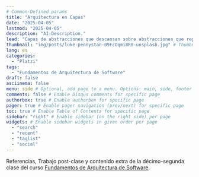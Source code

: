 ```yaml
---
# Common-Defined params
title: "Arquitectura en Capas"
date: "2025-04-05"
lastmod: "2025-04-05"
description: "AI-Description."
lead: "Capas de abstracciones que descansan sobre abstracciones que reposan sobre abstracciones que..." # Lead text
thumbnail: "img/posts/luke-pennystan-09FcOqmi8R0-unsplash.jpg" # Thumbnail image
lang: es
categories:
  - "Platzi"
tags:
  - "Fundamentos de Arquitectura de Software"
draft: false
asciinema: false
menu: side # Optional, add page to a menu. Options: main, side, footer
comments: false # Enable Disqus comments for specific page
authorbox: true # Enable authorbox for specific page
pager: true # Enable pager navigation (prev/next) for specific page
toc: true # Enable Table of Contents for specific page
sidebar: "right" # Enable sidebar (on the right side) per page
widgets: # Enable sidebar widgets in given order per page
  - "search"
  - "recent"
  - "taglist"
  - "social"
---
```


Referencias, Trabajo post-clase y contenido extra de la décimo-segunda clase del curso [Fundamentos de Arquitectura de Software](https://platzi.com/). 

<!--more-->

